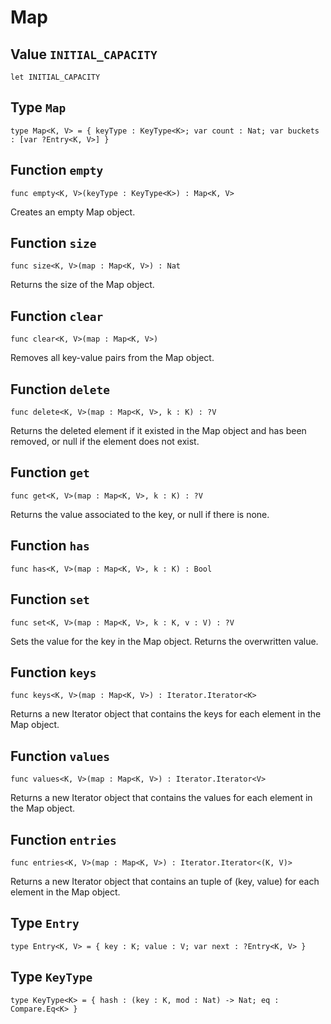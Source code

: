 # Map

## Value `INITIAL_CAPACITY`
`let INITIAL_CAPACITY`


## Type `Map`
`type Map<K, V> = { keyType : KeyType<K>; var count : Nat; var buckets : [var ?Entry<K, V>] }`


## Function `empty`
`func empty<K, V>(keyType : KeyType<K>) : Map<K, V>`

Creates an empty Map object.

## Function `size`
`func size<K, V>(map : Map<K, V>) : Nat`

Returns the size of the Map object.

## Function `clear`
`func clear<K, V>(map : Map<K, V>)`

Removes all key-value pairs from the Map object.

## Function `delete`
`func delete<K, V>(map : Map<K, V>, k : K) : ?V`

Returns the deleted element if it existed in the Map object and has been removed, or null if the element does not exist.

## Function `get`
`func get<K, V>(map : Map<K, V>, k : K) : ?V`

Returns the value associated to the key, or null if there is none.

## Function `has`
`func has<K, V>(map : Map<K, V>, k : K) : Bool`


## Function `set`
`func set<K, V>(map : Map<K, V>, k : K, v : V) : ?V`

Sets the value for the key in the Map object. Returns the overwritten value.

## Function `keys`
`func keys<K, V>(map : Map<K, V>) : Iterator.Iterator<K>`

Returns a new Iterator object that contains the keys for each element in the Map object.

## Function `values`
`func values<K, V>(map : Map<K, V>) : Iterator.Iterator<V>`

Returns a new Iterator object that contains the values for each element in the Map object.

## Function `entries`
`func entries<K, V>(map : Map<K, V>) : Iterator.Iterator<(K, V)>`

Returns a new Iterator object that contains an tuple of (key, value) for each element in the Map object.

## Type `Entry`
`type Entry<K, V> = { key : K; value : V; var next : ?Entry<K, V> }`


## Type `KeyType`
`type KeyType<K> = { hash : (key : K, mod : Nat) -> Nat; eq : Compare.Eq<K> }`

